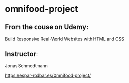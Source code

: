 # omnifood-project

## From the couse on Udemy:
Build Responsive Real-World Websites with HTML and CSS

## Instructor:
Jonas Schmedtmann

https://espar-rodbar.es/Omnifood-project/
